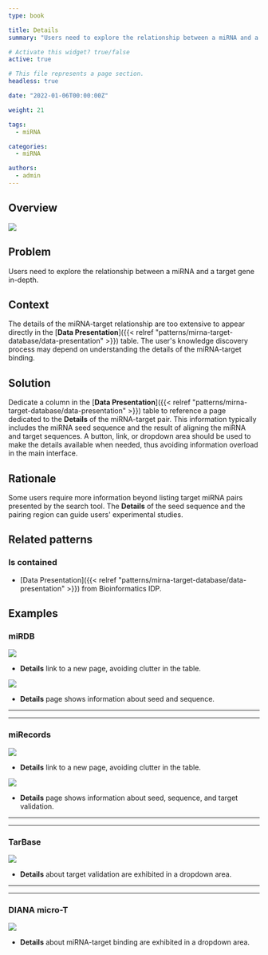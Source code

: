 ```yaml
---
type: book

title: Details
summary: "Users need to explore the relationship between a miRNA and a target gene in-depth."

# Activate this widget? true/false
active: true

# This file represents a page section.
headless: true

date: "2022-01-06T00:00:00Z"

weight: 21

tags:
  - miRNA

categories:
  - miRNA

authors:
  - admin
---
```


## Overview

![](details.png)

## Problem

Users need to explore the relationship between a miRNA and a target gene in-depth.

## Context

The details of the miRNA-target relationship are too extensive to appear directly in the [**Data Presentation**]({{< relref "patterns/mirna-target-database/data-presentation" >}}) table. The user's knowledge discovery process may depend on understanding the details of the miRNA-target binding.

## Solution

Dedicate a column in the [**Data Presentation**]({{< relref "patterns/mirna-target-database/data-presentation" >}}) table to reference a page dedicated to the **Details** of the miRNA-target pair. This information typically includes the miRNA seed sequence and the result of aligning the miRNA and target sequences. A button, link, or dropdown area should be used to make the details available when needed, thus avoiding information overload in the main interface.

## Rationale

Some users require more information beyond listing target miRNA pairs presented by the search tool. The **Details** of the seed sequence and the pairing region can guide users' experimental studies.

## Related patterns

### Is contained

- [Data Presentation]({{< relref "patterns/mirna-target-database/data-presentation" >}}) from Bioinformatics IDP.


## Examples

### miRDB

![](mirdb_details.png)

- **Details** link to a new page, avoiding clutter in the table.

![](mirdb_details2.png)
- **Details** page shows information about seed and sequence.

---
---

### miRecords
 
![](mirecords_details.png)

- **Details** link to a new page, avoiding clutter in the table.

![](mirecords_details2.png)

- **Details** page shows information about seed, sequence, and target validation.

---
---

### TarBase

![](tarbase_details.png)

- **Details** about target validation are exhibited in a dropdown area.

---
---

### DIANA micro-T

![](diana_microt_details.png)
 
- **Details** about miRNA-target binding are exhibited in a dropdown area.

